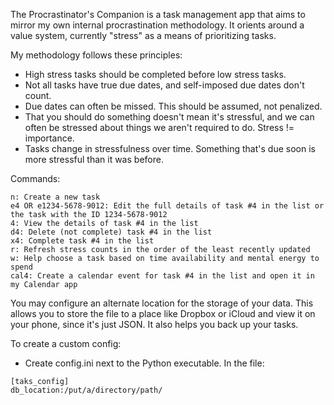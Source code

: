 The Procrastinator's Companion is a task management app that aims to mirror my own internal procrastination methodology. It orients around a value system, currently "stress" as a means of prioritizing tasks.

My methodology follows these principles:
* High stress tasks should be completed before low stress tasks.
* Not all tasks have true due dates, and self-imposed due dates don't count.
* Due dates can often be missed. This should be assumed, not penalized.
* That you should do something doesn't mean it's stressful, and we can often be stressed about things we aren't required to do. Stress != importance.
* Tasks change in stressfulness over time. Something that's due soon is more stressful than it was before.

Commands:

```
n: Create a new task
e4 OR e1234-5678-9012: Edit the full details of task #4 in the list or the task with the ID 1234-5678-9012
4: View the details of task #4 in the list
d4: Delete (not complete) task #4 in the list
x4: Complete task #4 in the list
r: Refresh stress counts in the order of the least recently updated
w: Help choose a task based on time availability and mental energy to spend
cal4: Create a calendar event for task #4 in the list and open it in my Calendar app
```

You may configure an alternate location for the storage of your data. This allows you to store the file to a place like Dropbox or iCloud and view it on your phone, since it's just JSON. It also helps you back up your tasks.

To create a custom config:
* Create config.ini next to the Python executable.
In the file:
```
[taks_config]
db_location:/put/a/directory/path/
```
